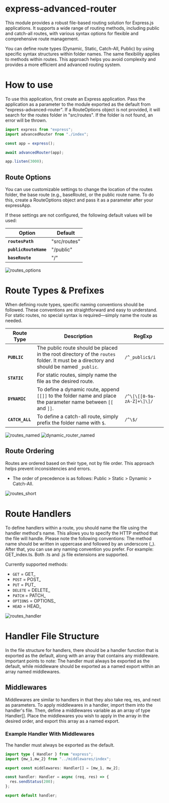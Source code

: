# express-advanced-router

This module provides a robust file-based routing solution for Express.js applications. It supports a wide range of routing methods, including public and catch-all routes, with various syntax options for flexible and comprehensive route management.

You can define route types (Dynamic, Static, Catch-All, Public) by using specific syntax structures within folder names. The same flexibility applies to methods within routes. This approach helps you avoid complexity and provides a more efficient and advanced routing system.

# How to use

To use this application, first create an Express application. Pass the application as a parameter to the module exported as the default from "express-advanced-router". If a RouteOptions object is not provided, it will search for the routes folder in "src/routes". If the folder is not found, an error will be thrown.

```js
import express from "express";
import advancedRouter from "./index";

const app = express();

await advancedRouter(app);

app.listen(3000);
```

## Route Options

You can use customizable settings to change the location of the routes folder, the base route (e.g., baseRoute), or the public route name. To do this, create a RouteOptions object and pass it as a parameter after your expressApp.

If these settings are not configured, the following default values will be used:

| Option    |  Default  |
|---------------|-----------|
| **`routesPath`**  | "src/routes" |
| **`publicRouteName`**  | "/public" |
| **`baseRoute`**  | "/" |

![routes_options](https://i.imgur.com/fm4PDyJ.png)

# Route Types & Prefixes

When defining route types, specific naming conventions should be followed. These conventions are straightforward and easy to understand. For static routes, no special syntax is required—simply name the route as needed.

| Route Type     | Description                                                                                 | RegExp                |
|----------------|---------------------------------------------------------------------------------------------|-----------------------|
| **`PUBLIC`**   | The public route should be placed in the root directory of the `routes` folder. It must be a directory and should be named `_public`. | `/^_public$/i`        |
| **`STATIC`**   | For static routes, simply name the file as the desired route.                                |                       |
| **`DYNAMIC`**  | To define a dynamic route, append `[[]]` to the folder name and place the parameter name between `[[` and `]]`. | `/^\[\[[0-9a-zA-Z]+\]\]/` |
| **`CATCH_ALL`**| To define a catch-all route, simply prefix the folder name with `$`.                         | `/^\$/`               |


![routes_named](https://i.imgur.com/XouASXj.png)
![dynamic_router_named](https://i.imgur.com/H85k5ah.png)

## Route Ordering
Routes are ordered based on their type, not by file order. This approach helps prevent inconsistencies and errors. 
 - The order of precedence is as follows: Public > Static > Dynamic > Catch-All.

![routes_short](https://i.imgur.com/ClWc8VL.png)

# Route Handlers
To define handlers within a route, you should name the file using the handler method's name. This allows you to specify the HTTP method that the file will handle. Please note the following conventions: The method name should be written in uppercase and followed by an underscore (_). After that, you can use any naming convention you prefer. For example: GET_index.ts. Both .ts and .js file extensions are supported.

Currently supported methods:

- `GET` = GET_
- `POST` = POST_
- `PUT` = PUT_
- `DELETE` = DELETE_
- `PATCH` = PATCH_
- `OPTIONS` = OPTIONS_
- `HEAD` = HEAD_

![routes_handler](https://i.imgur.com/RVVO8gB.png)


# Handler File Structure
In the file structure for handlers, there should be a handler function that is exported as the default, along with an array that contains any middleware. Important points to note: The handler must always be exported as the default, while middleware should be exported as a named export within an array named middlewares.

## Middlewares
Middlewares are similar to handlers in that they also take req, res, and next as parameters. To apply middlewares in a handler, import them into the handler's file. Then, define a middlewares variable as an array of type Handler[]. Place the middlewares you wish to apply in the array in the desired order, and export this array as a named export.

### Example Handler With Middlewares
The handler must always be exported as the default.

```ts
import type { Handler } from "express";
import {mw_1,mw_2} from "../middlewares/index";

export const middlewares: Handler[] = [mw_1, mw_2];

const handler: Handler = async (req, res) => {
  res.sendStatus(200);
};

export default handler;
```
